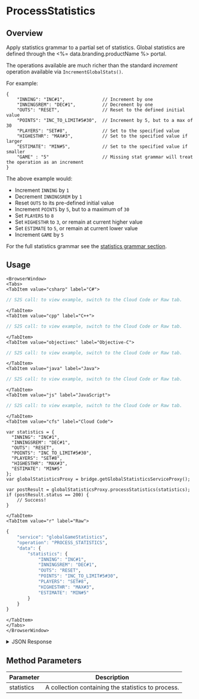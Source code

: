 # ProcessStatistics
## Overview
Apply statistics grammar to a partial set of statistics. Global statistics are defined through the <%= data.branding.productName %> portal.

The operations available are much richer than the standard *increment* operation available via `IncrementGlobalStats()`.

For example:
```
{
    "INNING": "INC#1",              // Increment by one
    "INNINGSREM": "DEC#1",          // Decrement by one
    "OUTS": "RESET",                // Reset to the defined initial value
    "POINTS": "INC_TO_LIMIT#5#30",  // Increment by 5, but to a max of 30
    "PLAYERS": "SET#8",             // Set to the specified value
    "HIGHESTHR": "MAX#3",           // Set to the specified value if larger
    "ESTIMATE": "MIN#5",            // Set to the specified value if smaller
    "GAME" : "5"                    // Missing stat grammar will treat the operation as an increment
}
```

The above example would:

* Increment `INNING` by `1`
* Decrement `INNINGSREM` by `1`
* Reset `OUTS` to its pre-defined initial value
* Increment `POINTS` by `5`, but to a maximum of `30`
* Set `PLAYERS` to `8`
* Set `HIGHESTHR` to `3`, or remain at current higher value
* Set `ESTIMATE` to `5`, or remain at current lower value
* Increment `GAME` by `5`

For the full statistics grammar see the [statistics grammar section](/api/appendix/statisticsgrammar).

<PartialServop service_name="globalGameStatistics" operation_name="PROCESS_STATISTICS" />

## Usage

```mdx-code-block
<BrowserWindow>
<Tabs>
<TabItem value="csharp" label="C#">
```

```csharp
// S2S call: to view example, switch to the Cloud Code or Raw tab.
```

```mdx-code-block
</TabItem>
<TabItem value="cpp" label="C++">
```

```cpp
// S2S call: to view example, switch to the Cloud Code or Raw tab.
```

```mdx-code-block
</TabItem>
<TabItem value="objectivec" label="Objective-C">
```

```objectivec
// S2S call: to view example, switch to the Cloud Code or Raw tab.
```

```mdx-code-block
</TabItem>
<TabItem value="java" label="Java">
```

```java
// S2S call: to view example, switch to the Cloud Code or Raw tab.
```

```mdx-code-block
</TabItem>
<TabItem value="js" label="JavaScript">
```

```javascript
// S2S call: to view example, switch to the Cloud Code or Raw tab.
```

```mdx-code-block
</TabItem>
<TabItem value="cfs" label="Cloud Code">
```

```cfscript
var statistics = {
  "INNING": "INC#1",
  "INNINGSREM": "DEC#1",
  "OUTS": "RESET",
  "POINTS": "INC_TO_LIMIT#5#30",
  "PLAYERS": "SET#8",
  "HIGHESTHR": "MAX#3",
  "ESTIMATE": "MIN#5"
};
var globalStatisticsProxy = bridge.getGlobalStatisticsServiceProxy();

var postResult = globalStatisticsProxy.processStatistics(statistics);
if (postResult.status == 200) {
    // Success!
}
```

```mdx-code-block
</TabItem>
<TabItem value="r" label="Raw">
```

```r
{
	"service": "globalGameStatistics",
	"operation": "PROCESS_STATISTICS",
	"data": {
		"statistics": {
			"INNING": "INC#1",
			"INNINGSREM": "DEC#1",
			"OUTS": "RESET",
			"POINTS": "INC_TO_LIMIT#5#30",
			"PLAYERS": "SET#8",
			"HIGHESTHR": "MAX#3",
			"ESTIMATE": "MIN#5"
		}
	}
}
```

```mdx-code-block
</TabItem>
</Tabs>
</BrowserWindow>
```

<details>
<summary>JSON Response</summary>

```json
{
  "data": {
    "statisticsExceptions": {
      "INNINGSREM": "minApplied"
    },
    "statistics": {
      "OUTS": 0,
      "HIGHESTHR": 4,
      "PLAYERS": 8,
      "INNINGSREM": 0,
      "INNING": 2,
      "POINTS": 11,
      "ESTIMATE": 5
    }
  },
  "status": 200
}
```
</details>

## Method Parameters
Parameter | Description
--------- | -----------
statistics | A collection containing the statistics to process. 


